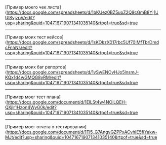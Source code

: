 [Пример моего чек листа](https://docs.google.com/spreadsheets/d/1bKUez0BZ5uoZ2Q8cGmB8Yj1UUlSvjzpV/edit?usp=sharing&ouid=104716719071341035140&rtpof=true&sd=true 


---


[Пример моих тест кейсов](https://docs.google.com/spreadsheets/d/1sKOkzX017rbc5Uf70IMfTbrDmdcFnhNs/edit?usp=sharing&ouid=104716719071341035140&rtpof=true&sd=true 


---


[Пример моих баг репортов](https://docs.google.com/spreadsheets/d/1vSwENOvHJo5lnsmJ-KQx1d4wGMQG8yRM/edit?usp=sharing&ouid=104716719071341035140&rtpof=true&sd=true 


---


[Пример моег тест плана](https://docs.google.com/document/d/1ElLSt4w4NOiLQEH-QXjlr1Hzon4WyG0k/edit?usp=sharing&ouid=104716719071341035140&rtpof=true&sd=true 

---

[Пример моег отчета о тестировании](https://docs.google.com/document/d/1Ti5_G7AngvGZPPxACvhIE5fiYakw-MJt/edit?usp=sharing&ouid=104716719071341035140&rtpof=true&sd=true 